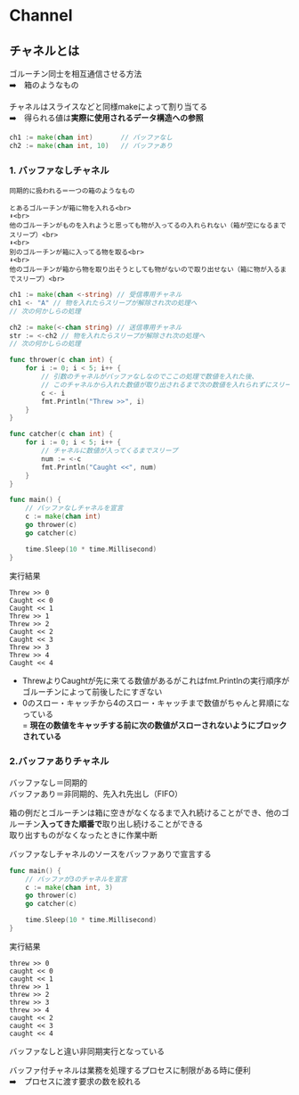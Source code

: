 Channel
==

チャネルとは
--

ゴルーチン同士を相互通信させる方法<br>
➡️　箱のようなもの

チャネルはスライスなどと同様makeによって割り当てる<br>
➡️　得られる値は**実際に使用されるデータ構造への参照**

```go
ch1 := make(chan int)       // バッファなし
ch2 := make(chan int, 10)   // バッファあり
```

### 1. バッファなしチャネル<br>
    同期的に扱われる＝一つの箱のようなもの

    とあるゴルーチンが箱に物を入れる<br>
    ⬇️<br>
    他のゴルーチンがものを入れようと思っても物が入ってるの入れられない（箱が空になるまでスリープ）<br>
    ⬇️<br>
    別のゴルーチンが箱に入ってる物を取る<br>
    ⬇️<br>
    他のゴルーチンが箱から物を取り出そうとしても物がないので取り出せない（箱に物が入るまでスリープ）<br>

```go
ch1 := make(chan <-string) // 受信専用チャネル
ch1 <- "A" // 物を入れたらスリープが解除され次の処理へ
// 次の何かしらの処理

ch2 := make(<-chan string) // 送信専用チャネル
str := <-ch2 // 物を入れたらスリープが解除され次の処理へ
// 次の何かしらの処理
```

```go
func thrower(c chan int) {
	for i := 0; i < 5; i++ {
        // 引数のチャネルがバッファなしなのでここの処理で数値を入れた後、
        // このチャネルから入れた数値が取り出されるまで次の数値を入れられずにスリープ
		c <- i
		fmt.Println("Threw >>", i)
	}
}

func catcher(c chan int) {
	for i := 0; i < 5; i++ {
        // チャネルに数値が入ってくるまでスリープ
		num := <-c
		fmt.Println("Caught <<", num)
	}
}

func main() {
    // バッファなしチャネルを宣言
	c := make(chan int)
	go thrower(c)
	go catcher(c)

	time.Sleep(10 * time.Millisecond)
}
```

実行結果

```
Threw >> 0
Caught << 0
Caught << 1
Threw >> 1
Threw >> 2
Caught << 2
Caught << 3
Threw >> 3
Threw >> 4
Caught << 4
```

- ThrewよりCaughtが先に来てる数値があるがこれはfmt.Printlnの実行順序がゴルーチンによって前後したにすぎない
- 0のスロー・キャッチから4のスロー・キャッチまで数値がちゃんと昇順になっている<br>
    = **現在の数値をキャッチする前に次の数値がスローされないようにブロックされている**

### 2.バッファありチャネル

バッファなし＝同期的<br>
バッファあり＝非同期的、先入れ先出し（FIFO）

箱の例だとゴルーチンは箱に空きがなくなるまで入れ続けることができ、他のゴルーチン**入ってきた順番で**取り出し続けることができる<br>
取り出すものがなくなったときに作業中断

バッファなしチャネルのソースをバッファありで宣言する

```go
func main() {
    // バッファが3のチャネルを宣言
	c := make(chan int, 3)
	go thrower(c)
	go catcher(c)

	time.Sleep(10 * time.Millisecond)
}
```

実行結果

```
threw >> 0
caught << 0
caught << 1
threw >> 1
threw >> 2
threw >> 3
threw >> 4
caught << 2
caught << 3
caught << 4
```

バッファなしと違い非同期実行となっている

バッファ付チャネルは業務を処理するプロセスに制限がある時に便利<br>
➡️　プロセスに渡す要求の数を絞れる
